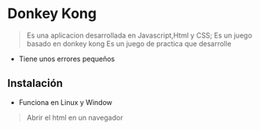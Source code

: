 # Donkey Kong
> Es una aplicacion desarrollada en Javascript,Html y CSS; Es un juego basado en donkey kong
> Es un juego de practica que desarrolle
- Tiene unos errores pequeños 

## Instalación

- Funciona en Linux y Window

> Abrir el html en un navegador
